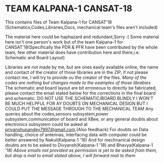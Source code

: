 # TEAM KALPANA-1 CANSAT-18
This contains files of Team Kalpana-1 for CANSAT'18 (Schematics,Codes,Libraries,Docs, mechanical team's files aren't included)

The material here could be haphazard and redundant,Sorry :(
Some material here isn't one person's work but of the team Kalpana-1 for CANSAT'18(Specifically the PDR & PFR have been contributed by the whole team, few other material does have contribution here and there,i.e. Schematic and Board Layout)

Libraries are not made by me, but are ones easily available online, the name and contact of the creator of those libraries are in the ZIP, if not please contact me, I will try to provide ou the creator of the files.
*Many of the codes are nothing but changes made to the examples of those librabies*
The schematic and board layout are bit erroneous to directly be fabricated, please contact the email stated below for the corrections in the final board and schematic.
DO NOT USE THE SCHEMATIC/BOARD BLINDLY
I WON'T BE MUCH HELPFUL FOR AY DOUBTS ON MECHANICAL DESIGN BUT I COULD PUT THE MESSAGE THROUGH TO THE MECHANICAL TEAM
Any queries about the codes,sensors subsystem,power subsystem,communication of board and XBee, or any general doubts about electronics subsystem could be asked at priyanshupandey7997@gmail.com.(Also feedback)
For doubts on Data handling, choice of antennas, interfacing data with computer could be better answered by Nakul(Kalpana-1 '18)
And for mechnanical design doubts are to be asked to Divyansh(Kalpana-1 '18) and Bhavya(Kalpana-1 '18) 
*Above emails not provided as permission is yet to be asked from them, but drop a mail to email stated above, I will forward mail to them*
